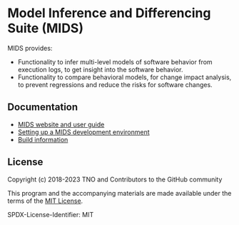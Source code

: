 # Model Inference and Differencing Suite (MIDS)

MIDS provides:

* Functionality to infer multi-level models of software behavior from execution logs, to get insight into the software behavior.
* Functionality to compare behavioral models, for change impact analysis, to prevent regressions and reduce the risks for software changes.

## Documentation

* [MIDS website and user guide](https://tno.github.io/MIDS)
* [Setting up a MIDS development environment](docs/setup-development-environment.md)
* [Build information](docs/build-info.md)

## License

Copyright (c) 2018-2023 TNO and Contributors to the GitHub community

This program and the accompanying materials are made available under the terms of the [MIT License](LICENSE).

SPDX-License-Identifier: MIT
